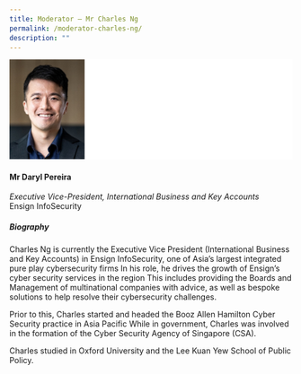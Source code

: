 ```yaml
---
title: ​​Moderator – Mr Charles Ng
permalink: /moderator-charles-ng/
description: ""
---
```

![](/images/Speakers/Charles%20Ng.jpg)

#### **Mr Daryl Pereira**

*Executive Vice-President, International Business and Key Accounts*  
Ensign InfoSecurity

##### **Biography**
Charles Ng is currently the Executive Vice President (International Business and Key Accounts) in Ensign InfoSecurity, one of Asia’s largest integrated pure play cybersecurity firms In his role, he drives the growth of Ensign’s cyber security services in the region This includes providing the Boards and Management of multinational companies with advice, as well as bespoke solutions to help resolve their cybersecurity challenges. 

Prior to this, Charles started and headed the Booz Allen Hamilton Cyber Security practice in Asia Pacific While in government, Charles was involved in the formation of the Cyber Security Agency of Singapore (CSA). 

Charles studied in Oxford University and the Lee Kuan Yew School of Public Policy.
